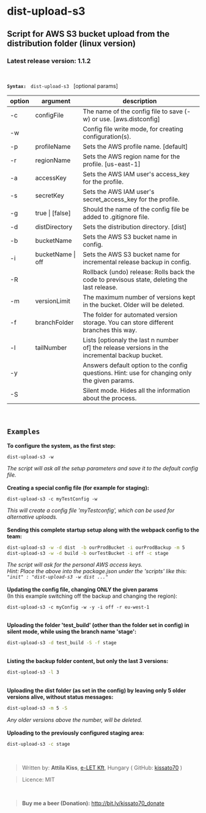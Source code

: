 # dist-upload-s3

## Script for AWS S3 bucket upload from the distribution folder (linux version)

### Latest release version: __1.1.2__

<br>

**`Syntax:`** &nbsp;  `dist-upload-s3` &nbsp;  [optional params]

| option | argument | description |
|------------ | ------ | ------------ |
|  -c  |  configFile  |        The name of the config file to save (-w) or use. [aws.distconfig] |
|   -w |     |                    Config file write mode, for creating configuration(s).|
|   -p |   profileName  |       Sets the AWS profile name. [default]|
|   -r |   regionName  |        Sets the AWS region name for the profile. [us-east-1]|
|   -a |   accessKey  |         Sets the AWS IAM user's access_key for the profile.|
|   -s |   secretKey   |        Sets the AWS IAM user's secret_access_key for the profile.|
|   -g |  true \| [false]  |       Should the name of the config file be added to .gitignore file.|
|   -d |   distDirectory |      Sets the distribution directory. [dist]|
|   -b |   bucketName |       Sets the AWS S3 bucket name in config.|
|   -i |   bucketName \| off |     Sets the AWS S3 bucket name for incremental release backup in config.|
|   -R   |       |                Rollback (undo) release: Rolls back the code to previsous state, deleting the last release.|
|   -m  |  versionLimit  |      The maximum number of versions kept in the bucket. Older will be deleted.|
|   -f |   branchFolder  |      The folder for automated version storage. You can store different branches this way.|
|   -l |   tailNumber  |        Lists [optionaly the last n number of] the release versions in the incremental backup bucket.|
|   -y   | |                       Answers default option to the config questions. Hint: use for changing only the given params.|
|   -S  | |                        Silent mode. Hides all the information about the process.|

&nbsp;
## `Examples`
**To configure the system, as the first step:**
```script
dist-upload-s3 -w
```
_The script will ask all the setup parameters and save it to the default config file._
<br><br>
**Creating a special config file (for example for staging):**
```script
dist-upload-s3 -c myTestConfig -w
```
_This will create a config file 'myTestconfig', which can be used for alternative uploads._
<br><br>
**Sending this complete startup setup along with the webpack config to the team:**
```bash
dist-upload-s3 -w -d dist  -b ourProdBucket -i ourProdBackup -m 5
dist-upload-s3 -w -d build -b ourTestBucket -i off -c stage
```
_The script will ask for the personal AWS access keys._<br>
_Hint: Place the above into the package.json under the 'scripts' like this:   `"init" : "dist-upload-s3 -w dist ..."`_
<br><br>
**Updating the config file, changing ONLY the given params**<br>
(In this example switching off the backup and changing the region):
```script
dist-upload-s3 -c myConfig -w -y -i off -r eu-west-1
```
&nbsp;<br>
**Uploading the folder 'test_build' (other than the folder set in config) in silent mode, while using the branch name 'stage':**
```bash
dist-upload-s3 -d test_build -S -f stage
```
&nbsp;<br>
**Listing the backup folder content, but only the last 3 versions:**
```bash
dist-upload-s3 -l 3
```
&nbsp;<br>
**Uploading the dist folder (as set in the config) by leaving only 5 older versions alive, without status messages:**
```bash
dist-upload-s3 -m 5 -S
```
_Any older versions above the number, will be deleted._
<br><br>
**Uploading to the previously configured staging area:**
```bash
dist-upload-s3 -c stage
```
&nbsp;
>Written by: __Attila Kiss__, [e-LET Kft](https://e-let.hu), Hungary  ( GitHub: [kissato70](https://github.com/kissato70) )

 > Licence:  MIT

<br>

> **Buy me a beer (Donation):** http://bit.ly/kissato70_donate
